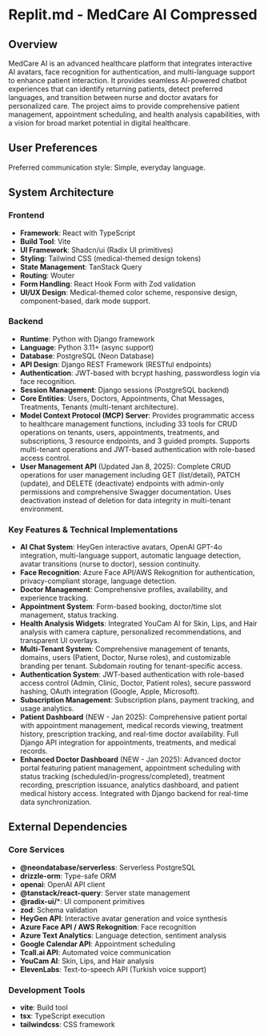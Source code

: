 # Replit.md - MedCare AI Compressed

## Overview
MedCare AI is an advanced healthcare platform that integrates interactive AI avatars, face recognition for authentication, and multi-language support to enhance patient interaction. It provides seamless AI-powered chatbot experiences that can identify returning patients, detect preferred languages, and transition between nurse and doctor avatars for personalized care. The project aims to provide comprehensive patient management, appointment scheduling, and health analysis capabilities, with a vision for broad market potential in digital healthcare.

## User Preferences
Preferred communication style: Simple, everyday language.

## System Architecture
### Frontend
- **Framework**: React with TypeScript
- **Build Tool**: Vite
- **UI Framework**: Shadcn/ui (Radix UI primitives)
- **Styling**: Tailwind CSS (medical-themed design tokens)
- **State Management**: TanStack Query
- **Routing**: Wouter
- **Form Handling**: React Hook Form with Zod validation
- **UI/UX Design**: Medical-themed color scheme, responsive design, component-based, dark mode support.

### Backend
- **Runtime**: Python with Django framework
- **Language**: Python 3.11+ (async support)
- **Database**: PostgreSQL (Neon Database)
- **API Design**: Django REST Framework (RESTful endpoints)
- **Authentication**: JWT-based with bcrypt hashing, passwordless login via face recognition.
- **Session Management**: Django sessions (PostgreSQL backend)
- **Core Entities**: Users, Doctors, Appointments, Chat Messages, Treatments, Tenants (multi-tenant architecture).
- **Model Context Protocol (MCP) Server**: Provides programmatic access to healthcare management functions, including 33 tools for CRUD operations on tenants, users, appointments, treatments, and subscriptions, 3 resource endpoints, and 3 guided prompts. Supports multi-tenant operations and JWT-based authentication with role-based access control.
- **User Management API** (Updated Jan 8, 2025): Complete CRUD operations for user management including GET (list/detail), PATCH (update), and DELETE (deactivate) endpoints with admin-only permissions and comprehensive Swagger documentation. Uses deactivation instead of deletion for data integrity in multi-tenant environment.

### Key Features & Technical Implementations
- **AI Chat System**: HeyGen interactive avatars, OpenAI GPT-4o integration, multi-language support, automatic language detection, avatar transitions (nurse to doctor), session continuity.
- **Face Recognition**: Azure Face API/AWS Rekognition for authentication, privacy-compliant storage, language detection.
- **Doctor Management**: Comprehensive profiles, availability, and experience tracking.
- **Appointment System**: Form-based booking, doctor/time slot management, status tracking.
- **Health Analysis Widgets**: Integrated YouCam AI for Skin, Lips, and Hair analysis with camera capture, personalized recommendations, and transparent UI overlays.
- **Multi-Tenant System**: Comprehensive management of tenants, domains, users (Patient, Doctor, Nurse roles), and customizable branding per tenant. Subdomain routing for tenant-specific access.
- **Authentication System**: JWT-based authentication with role-based access control (Admin, Clinic, Doctor, Patient roles), secure password hashing, OAuth integration (Google, Apple, Microsoft).
- **Subscription Management**: Subscription plans, payment tracking, and usage analytics.
- **Patient Dashboard** (NEW - Jan 2025): Comprehensive patient portal with appointment management, medical records viewing, treatment history, prescription tracking, and real-time doctor availability. Full Django API integration for appointments, treatments, and medical records.
- **Enhanced Doctor Dashboard** (NEW - Jan 2025): Advanced doctor portal featuring patient management, appointment scheduling with status tracking (scheduled/in-progress/completed), treatment recording, prescription issuance, analytics dashboard, and patient medical history access. Integrated with Django backend for real-time data synchronization.

## External Dependencies
### Core Services
- **@neondatabase/serverless**: Serverless PostgreSQL
- **drizzle-orm**: Type-safe ORM
- **openai**: OpenAI API client
- **@tanstack/react-query**: Server state management
- **@radix-ui/***: UI component primitives
- **zod**: Schema validation
- **HeyGen API**: Interactive avatar generation and voice synthesis
- **Azure Face API / AWS Rekognition**: Face recognition
- **Azure Text Analytics**: Language detection, sentiment analysis
- **Google Calendar API**: Appointment scheduling
- **Tcall.ai API**: Automated voice communication
- **YouCam AI**: Skin, Lips, and Hair analysis
- **ElevenLabs**: Text-to-speech API (Turkish voice support)

### Development Tools
- **vite**: Build tool
- **tsx**: TypeScript execution
- **tailwindcss**: CSS framework